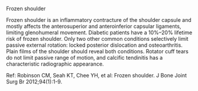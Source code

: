 Frozen shoulder

Frozen shoulder is an inflammatory contracture of the shoulder capsule and mostly affects the anterosuperior and anteroinferior capsular ligaments, limiting glenohumeral movement. Diabetic patients have a 10%–20% lifetime risk of frozen shoulder. Only two other common conditions selectively limit passive external rotation: locked posterior dislocation and osteoarthritis. Plain films of the shoulder should reveal both conditions. Rotator cuff tears do not limit passive range of motion, and calcific tendinitis has a characteristic radiographic appearance.

Ref: Robinson CM, Seah KT, Chee YH, et al: Frozen shoulder. J Bone Joint Surg Br 2012;94(1):1-9.